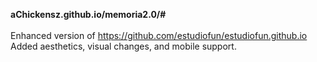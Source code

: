 <b> aChickensz.github.io/memoria2.0/#</b><br><br>
Enhanced version of https://github.com/estudiofun/estudiofun.github.io<br>
Added aesthetics, visual changes, and mobile support.
